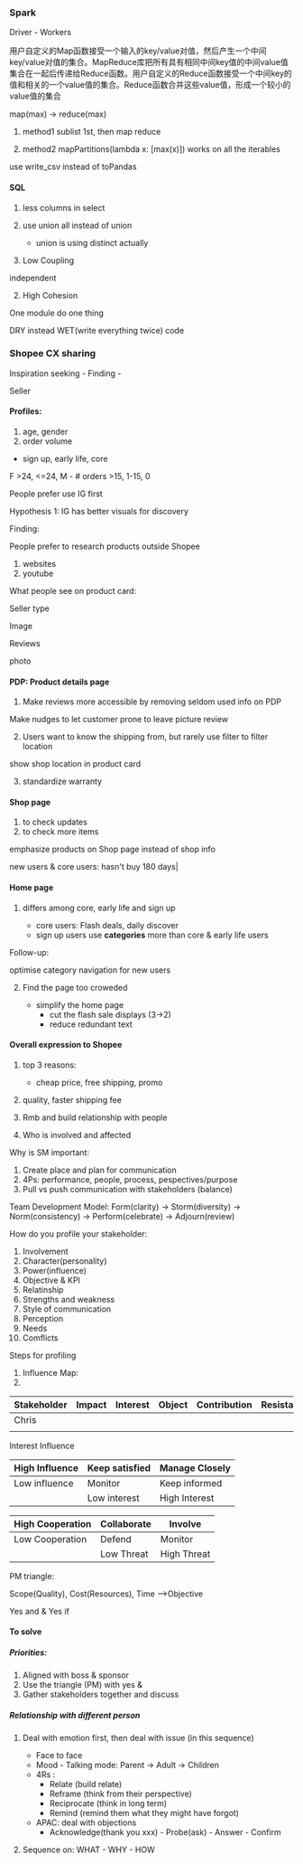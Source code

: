 ### Spark

Driver - Workers

用户自定义的Map函数接受一个输入的key/value对值，然后产生一个中间key/value对值的集合。MapReduce库把所有具有相同中间key值的中间value值集合在一起后传递给Reduce函数。用户自定义的Reduce函数接受一个中间key的值和相关的一个value值的集合。Reduce函数合并这些value值，形成一个较小的value值的集合

map(max) -> reduce(max)

1. method1
sublist 1st, then map reduce 

2. method2
mapPartitions(lambda x: [max(x)]) works on all the iterables

use write_csv instead of toPandas

#### SQL
1. less columns in select
2. use union all instead of union
	- union is using distinct actually

1. Low Coupling

independent

2. High Cohesion

One module do one thing

DRY instead WET(write everything twice) code



### Shopee CX sharing

Inspiration seeking - Finding - 


Seller
#### Profiles:
1. age, gender
2. order volume
 - sign up, early life, core

F >24, <=24, M -
\#  orders >15, 1-15, 0


People prefer use IG first

Hypothesis 1: IG has better visuals for discovery

Finding:

People prefer to research products outside Shopee
1. websites
2. youtube

What people see on product card:

Seller type

Image

Reviews

photo

#### PDP: Product details page
1. Make reviews more accessible by removing seldom used info on PDP

Make nudges to let customer prone to leave picture review

2. Users want to know the shipping from, but rarely use filter to filter location

show shop location in product card

3. standardize warranty

#### Shop page
1. to check updates
2. to check more items

emphasize products on Shop page instead of shop info


new users & core users: hasn't buy 180 days|

#### Home page



1. differs among core, early life and sign up

	- core users: Flash deals, daily discover
	- sign up users use **categories** more than core & early life users

Follow-up:

optimise category navigation for new users

2. Find the page too croweded
	
	- simplify the home page
		- cut the flash sale displays (3->2)
		- reduce redundant text

#### Overall expression to Shopee

1. top 3 reasons: 
	
	- cheap price, free shipping, promo

2. quality, faster shipping fee


1. Rmb and build relationship with people
2. Who is involved and affected


Why is SM important:
1. Create place and plan for communication
2. 4Ps: performance, people, process, pespectives/purpose
3. Pull vs push communication with stakeholders (balance)

Team Development Model:
Form(clarity) -> Storm(diversity) -> Norm(consistency) -> Perform(celebrate) -> Adjourn(review)

How do you profile your stakeholder:
1. Involvement
2. Character(personality)
3. Power(influence)
4. Objective & KPI
5. Relatinship
6. Strengths and weakness
7. Style of communication
8. Perception
9. Needs
10. Comflicts


Steps for profiling
1. Influence Map:
2. 



|Stakeholder|Impact|Interest|Object|Contribution|Resistance|Plan|
|--|--|--|--|--|--|--|
|Chris|||||||||
||||||||||

Interest Influence

|High Influence|Keep satisfied|Manage Closely|
|--|--|--|
|Low influence|Monitor|Keep informed|
||Low interest|High Interest|

|High Cooperation|Collaborate|Involve|
|--|--|--|
|Low Cooperation|Defend|Monitor|
||Low Threat|High Threat|

PM triangle:

Scope(Quality), Cost(Resources), Time
-->Objective

Yes and & Yes if


#### To solve
##### Priorities:
1. Aligned with boss & sponsor
2. Use the triangle (PM) with yes &
3. Gather stakeholders together and discuss

##### Relationship with different person
1. Deal with emotion first, then deal with issue (in this sequence)
	- Face to face
	- Mood - Talking mode: Parent -> Adult -> Children
	- 4Rs : 
		- Relate (build relate)
		- Reframe (think from their perspective)
		- Reciprocate (think in long term)
		- Remind (remind them what they might have forgot)
	- APAC: deal with objections
		 - Acknowledge(thank you xxx) - Probe(ask) - Answer - Confirm

2. Sequence on: WHAT - WHY - HOW 
